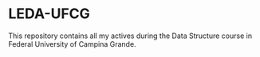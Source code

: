 # LEDA-UFCG

This repository contains all my actives during the Data Structure course in Federal University of Campina Grande.
